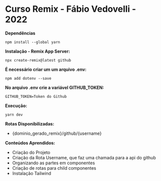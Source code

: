 
# Curso Remix - Fábio Vedovelli - 2022
 

**Dependências**

    npm install --global yarn

**Instalação - Remix App Server:**

    npx create-remix@latest github

**É necessário criar um um arquivo .env:**

    npm add dotenv --save
    
**No arquivo  .env crie a variável GITHUB_TOKEN:**

    GITHUB_TOKEN=Token do Github

**Execução:**

    yarn dev

**Rotas Disponibilizadas:**

- {dominio_gerado_remix}/github/{username}
  

**Conteúdos Aprendidos:**

- Criação do Projeto
- Criação da Rota Username, que faz uma chamada para a api do github
- Organizando as partes em componentes
- Criação de rotas para child componentes
- Instalação Tailwind